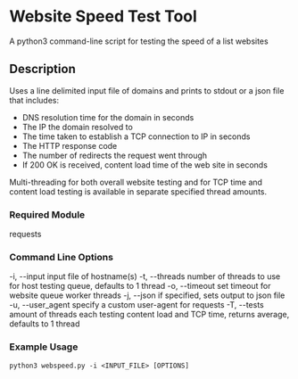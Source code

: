 # Website Speed Test Tool

A python3 command-line script for testing the speed of a list websites

## Description

Uses a line delimited input file of domains and prints to stdout or a json file that includes:
* DNS resolution time for the domain in seconds
* The IP the domain resolved to
* The time taken to establish a TCP connection to IP in seconds
* The HTTP response code
* The number of redirects the request went through
* If 200 OK is received, content load time of the web site in seconds

Multi-threading for both overall website testing and for TCP time and content load testing is available in separate
 specified thread amounts.

### Required Module

requests

### Command Line Options

-i, --input         input file of hostname(s)
-t, --threads       number of threads to use for host testing queue, defaults to 1 thread
-o, --timeout       set timeout for website queue worker threads
-j, --json          if specified, sets output to json file
-u, --user_agent    specify a custom user-agent for requests
-T, --tests         amount of threads each testing content load and TCP time, returns average, defaults to 1 thread

### Example Usage

```
python3 webspeed.py -i <INPUT_FILE> [OPTIONS]
```

